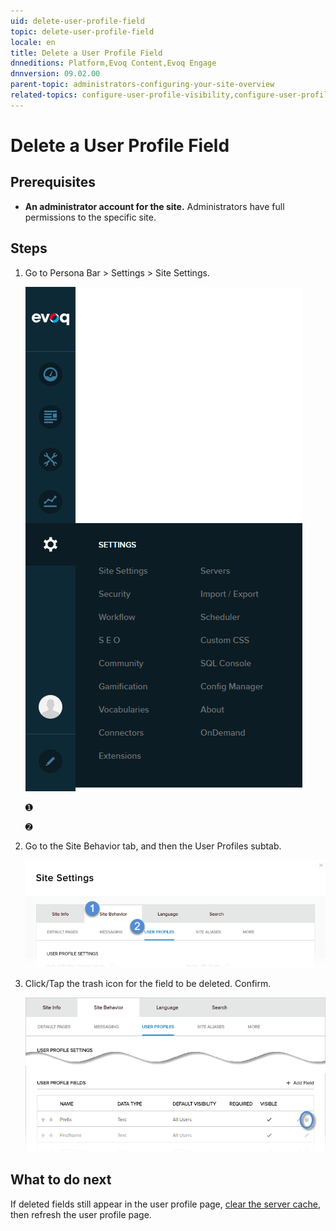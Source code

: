 ```yaml
---
uid: delete-user-profile-field
topic: delete-user-profile-field
locale: en
title: Delete a User Profile Field
dnneditions: Platform,Evoq Content,Evoq Engage
dnnversion: 09.02.00
parent-topic: administrators-configuring-your-site-overview
related-topics: configure-user-profile-visibility,configure-user-profile-vanity-url,add-user-profile-field,edit-user-profile-field,organize-user-profile-fields
---
```


# Delete a User Profile Field

## Prerequisites

*   **An administrator account for the site.** Administrators have full permissions to the specific site.

## Steps

1.  Go to Persona Bar \> Settings \> Site Settings.
    
    ![Persona Bar > Settings > Site Settings](/images/scr-pbar-host-Settings-E91.png)
    
    ➊
    
    ➋
    
2.  Go to the Site Behavior tab, and then the User Profiles subtab.
    
    ![Site Behavior > User Profiles](/images/scr-pbtabs-host-Settings-SiteSettings-SiteBehavior-UserProfiles-E90.png)
    
3.  Click/Tap the trash icon for the field to be deleted. Confirm.
    
      
    
    ![Site Settings > Site Behavior > User Profiles > User Profile Fields > Delete](/images/scr-SiteSettings-SiteBehavior-UserProfiles-UserProfileFields-Delete-E90.png)
    
      
    

## What to do next

If deleted fields still appear in the user profile page, [clear the server cache](xref:clear-cache), then refresh the user profile page.